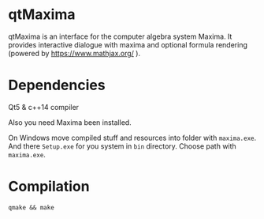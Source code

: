# qtMaxima
qtMaxima is an interface for the computer algebra system Maxima.
It provides interactive dialogue with maxima and optional formula rendering (powered by https://www.mathjax.org/ ).

# Dependencies
Qt5 & c++14 compiler

Also you need Maxima been installed.

On Windows move compiled stuff and resources into folder with `maxima.exe`. And there `Setup.exe` for you system in `bin` directory. Choose path with `maxima.exe`.

# Compilation
``` qmake && make ```
